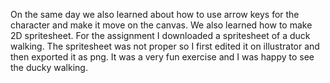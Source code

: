 On the same day we also learned about how to use arrow keys for the character and make it move on the canvas. We also learned how to make 2D spritesheet. For the assignment I downloaded a spritesheet of a duck walking. The spritesheet was not proper so I first edited it on illustrator and then exported it as png. It was a very fun exercise and I was happy to see the ducky walking.